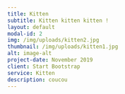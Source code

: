 ```yaml
---
title: Kitten
subtitle: Kitten kitten kitten !
layout: default
modal-id: 2
img: /img/uploads/kitten2.jpg
thumbnail: /img/uploads/kitten1.jpg
alt: image-alt
project-date: November 2019
client: Start Bootstrap
service: Kitten
description: coucou
---
```

